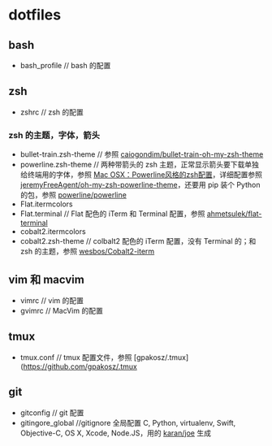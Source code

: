 # dotfiles

## bash
* bash_profile    // bash 的配置

## zsh
* zshrc    // zsh 的配置    

### zsh 的主题，字体，箭头
* bullet-train.zsh-theme    // 参照 [caiogondim/bullet-train-oh-my-zsh-theme](https://github.com/caiogondim/bullet-train-oh-my-zsh-theme)    
* powerline.zsh-theme    // 两种带箭头的 zsh 主题，正常显示箭头要下载单独给终端用的字体，参照 [Mac OSX：Powerline风格的zsh配置](http://www.dss886.com/mac%2520osx/2015/01/10/00-24/)，详细配置参照 [jeremyFreeAgent/oh-my-zsh-powerline-theme](https://github.com/jeremyFreeAgent/oh-my-zsh-powerline-theme)，还要用 pip 装个 Python 的包，参照 [powerline/powerline](https://github.com/powerline/powerline)    
* Flat.itermcolors    
* Flat.terminal    // Flat 配色的 iTerm 和 Terminal 配置，参照 [ahmetsulek/flat-terminal](https://github.com/ahmetsulek/flat-terminal)
* cobalt2.itermcolors    
* cobalt2.zsh-theme    // colbalt2 配色的 iTerm 配置，没有 Terminal 的；和 zsh 的主题，参照 [wesbos/Cobalt2-iterm](https://github.com/wesbos/Cobalt2-iterm)
    
## vim 和 macvim
* vimrc    // vim 的配置
* gvimrc    // MacVim 的配置

## tmux
* tmux.conf    // tmux 配置文件，参照 [gpakosz/.tmux](https://github.com/gpakosz/.tmux

## git
* gitconfig    // git 配置
* gitingore_global    //gitignore 全局配置 C, Python, virtualenv, Swift, Objective-C, OS X, Xcode, Node.JS，用的 [karan/joe](https://github.com/karan/joe) 生成

